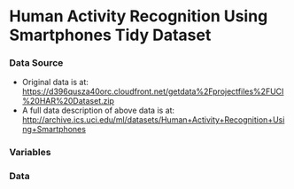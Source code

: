 # Human Activity Recognition Using Smartphones Tidy Dataset

### Data Source
- Original data is at: https://d396qusza40orc.cloudfront.net/getdata%2Fprojectfiles%2FUCI%20HAR%20Dataset.zip
- A full data description of above data is at: http://archive.ics.uci.edu/ml/datasets/Human+Activity+Recognition+Using+Smartphones


### Variables 


### Data



